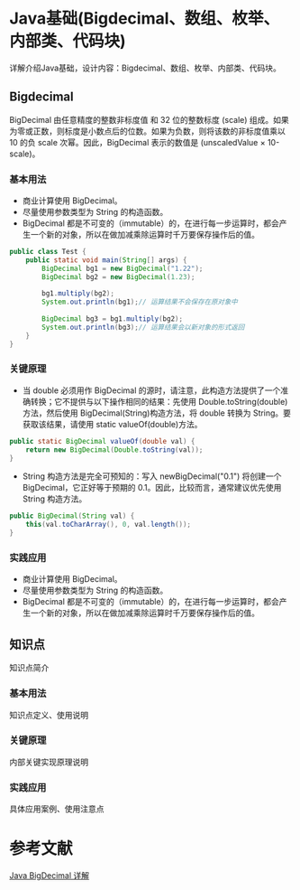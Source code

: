 # Java基础(Bigdecimal、数组、枚举、内部类、代码块)
详解介绍Java基础，设计内容：Bigdecimal、数组、枚举、内部类、代码块。
## Bigdecimal
BigDecimal 由任意精度的整数非标度值 和 32 位的整数标度 (scale) 组成。如果为零或正数，则标度是小数点后的位数。如果为负数，则将该数的非标度值乘以 10 的负 scale 次幂。因此，BigDecimal 表示的数值是 (unscaledValue × 10-scale)。
### 基本用法
* 商业计算使用 BigDecimal。
* 尽量使用参数类型为 String 的构造函数。
* BigDecimal 都是不可变的（immutable）的，在进行每一步运算时，都会产生一个新的对象，所以在做加减乘除运算时千万要保存操作后的值。

```java
public class Test {
	public static void main(String[] args) {
		BigDecimal bg1 = new BigDecimal("1.22");
		BigDecimal bg2 = new BigDecimal(1.23);
		
		bg1.multiply(bg2);
		System.out.println(bg1);// 运算结果不会保存在原对象中
		
		BigDecimal bg3 = bg1.multiply(bg2);
		System.out.println(bg3);// 运算结果会以新对象的形式返回
	}
}
```

### 关键原理
* 当 double 必须用作 BigDecimal 的源时，请注意，此构造方法提供了一个准确转换；它不提供与以下操作相同的结果：先使用 Double.toString(double)方法，然后使用 BigDecimal(String)构造方法，将 double 转换为 String。要获取该结果，请使用 static valueOf(double)方法。

```java
public static BigDecimal valueOf(double val) {
    return new BigDecimal(Double.toString(val));
}
```

* String 构造方法是完全可预知的：写入 newBigDecimal("0.1") 将创建一个 BigDecimal，它正好等于预期的 0.1。因此，比较而言，通常建议优先使用 String 构造方法。

```java
public BigDecimal(String val) {
    this(val.toCharArray(), 0, val.length());
}
```

### 实践应用
* 商业计算使用 BigDecimal。
* 尽量使用参数类型为 String 的构造函数。
* BigDecimal 都是不可变的（immutable）的，在进行每一步运算时，都会产生一个新的对象，所以在做加减乘除运算时千万要保存操作后的值。

## 知识点
知识点简介
### 基本用法
知识点定义、使用说明
### 关键原理
内部关键实现原理说明
### 实践应用
具体应用案例、使用注意点
# 参考文献  
[Java BigDecimal 详解](http://blog.csdn.net/jackiehff/article/details/8582449)  